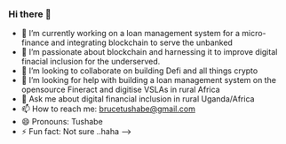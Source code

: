 ### Hi there 👋


- 🔭 I’m currently working on a loan management system for a micro-finance and integrating blockchain to serve the unbanked 
- 🌱 I’m passionate about blockchain and harnessing it to improve digital finacial inclusion for the underserved.
- 👯 I’m looking to collaborate on building Defi and all things crypto
- 🤔 I’m looking for help with building a loan management system on the opensource Fineract and digitise VSLAs in rural Africa
- 💬 Ask me about digital financial inclusion in rural Uganda/Africa
- 📫 How to reach me: brucetushabe@gmail.com
- 😄 Pronouns: Tushabe
- ⚡ Fun fact: Not sure ..haha
-->

